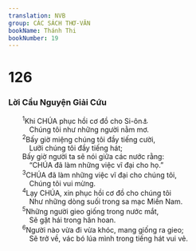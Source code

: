```yaml
---
translation: NVB
group: CÁC SÁCH THƠ-VĂN
bookName: Thánh Thi 
bookNumber: 19
---
```


<div class="title"><h1>126</h1><h3>Lời Cầu Nguyện Giải Cứu </h3></div>
<span class="verse thi_126_1">  <sup>1</sup>Khi CHÚA phục hồi cơ đồ cho Si-ôn<a data-toggle="tooltip" data-placement="bottom" title="Ctd: đem các tù binh trở về Si-ôn">⚓</a><br/>   Chúng tôi như những người nằm mơ. <br/></span>
<span class="verse thi_126_2">  <sup>2</sup>Bấy giờ miệng chúng tôi đầy tiếng cười, <br/>   Lưỡi chúng tôi đầy tiếng hát; <br/>  Bấy giờ người ta sẽ nói giữa các nước rằng: <br/>   “CHÚA đã làm những việc vĩ đại cho họ.” <br/></span>
<span class="verse thi_126_3">  <sup>3</sup>CHÚA đã làm những việc vĩ đại cho chúng tôi, <br/>   Chúng tôi vui mừng. <br/></span>
<span class="verse thi_126_4">  <sup>4</sup>Lạy CHÚA, xin phục hồi cơ đồ cho chúng tôi <br/>   Như những dòng suối trong sa mạc Miền Nam. <br/></span>
<span class="verse thi_126_5">  <sup>5</sup>Những người gieo giống trong nước mắt, <br/>   Sẽ gặt hái trong hân hoan. <br/></span>
<span class="verse thi_126_6">  <sup>6</sup>Người nào vừa đi vừa khóc, mang giống ra gieo; <br/>   Sẽ trở về, vác bó lúa mình trong tiếng hát vui vẻ. <br/></span>
